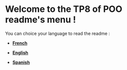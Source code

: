 # Welcome to the **TP8 of POO** readme's menu !

You can choice your language to read the readme :

* [**French**]([fr]readme.md "French readme")

* [**English**]([en]readme.md "English readme")

* [**Spanish**]([es]readme.md "Spanish readme")
